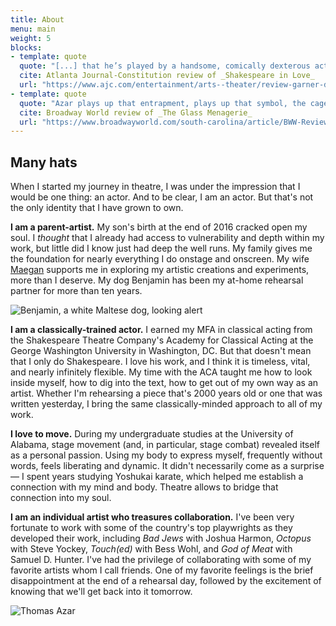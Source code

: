 ```yaml
---
title: About
menu: main
weight: 5
blocks:
- template: quote
  quote: "[...] that he’s played by a handsome, comically dexterous actor just makes him all the more appealing."
  cite: Atlanta Journal-Constitution review of _Shakespeare in Love_
  url: "https://www.ajc.com/entertainment/arts--theater/review-garner-delivers-delightful-shakespeare-love-for-alliance/7mE2EIDfjeatk5z8EyWCwN/"
- template: quote
  quote: "Azar plays up that entrapment, plays up that symbol, the caged animal yearning to break free."
  cite: Broadway World review of _The Glass Menagerie_
  url: "https://www.broadwayworld.com/south-carolina/article/BWW-Review-THE-GLASS-MENAGERIE-Lifts-A-Veil-On-Memories-At-Warehouse-Theatre-20190130"
---
```


## Many hats

When I started my journey in theatre, I was under the impression that I would be one thing: an actor. And to be clear, I am an actor. But that's not the only identity that I have grown to own.

**I am a parent-artist.** My son's birth at the end of 2016 cracked open my soul. I *thought* that I already had access to vulnerability and depth within my work, but little did I know just had deep the well runs. My family gives me the foundation for nearly everything I do onstage and onscreen. My wife [Maegan](https://www.maeganmcnerneyazar.com) supports me in exploring my artistic creations and experiments, more than I deserve. My dog Benjamin has been my at-home rehearsal partner for more than ten years.

![Benjamin, a white Maltese dog, looking alert](/uploads/the-pup.jpg "This pup is ready to play")

**I am a classically-trained actor.** I earned my MFA in classical acting from the Shakespeare Theatre Company's Academy for Classical Acting at the George Washington University in Washington, DC. But that doesn't mean that I only do Shakespeare. I love his work, and I think it is timeless, vital, and nearly infinitely flexible. My time with the ACA taught me how to look inside myself, how to dig into the text, how to get out of my own way as an artist. Whether I'm rehearsing a piece that's 2000 years old or one that was written yesterday, I bring the same classically-minded approach to all of my work.

**I love to move.** During my undergraduate studies at the University of Alabama, stage movement (and, in particular, stage combat) revealed itself as a personal passion. Using my body to express myself, frequently without words, feels liberating and dynamic. It didn't necessarily come as a surprise — I spent years studying Yoshukai karate, which helped me establish a connection with my mind and body. Theatre allows to bridge that connection into my soul.

**I am an individual artist who treasures collaboration.** I've been very fortunate to work with some of the country's top playwrights as they developed their work, including _Bad Jews_ with Joshua Harmon, _Octopus_ with Steve Yockey, _Touch(ed)_ with Bess Wohl, and _God of Meat_ with Samuel D. Hunter. I've had the privilege of collaborating with some of my favorite artists whom I call friends. One of my favorite feelings is the brief disappointment at the end of a rehearsal day, followed by the excitement of knowing that we'll get back into it tomorrow.

![Thomas Azar](/uploads/about.jpg)